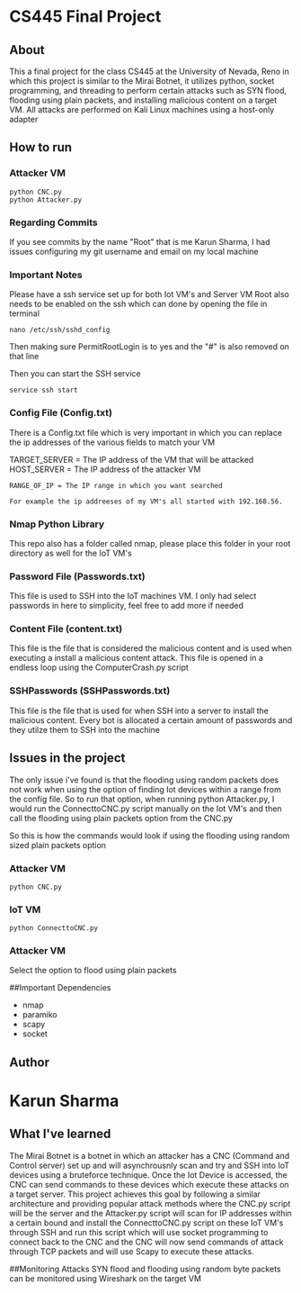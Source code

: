 # CS445 Final Project

## About
This a final project for the class CS445 at the University of Nevada, Reno in which this project is similar to the Mirai Botnet, it utilizes python, socket programming, and threading to perform certain attacks such as SYN flood, flooding using plain packets, and installing malicious content on a target VM. All attacks are performed on Kali Linux machines using a host-only adapter

## How to run

### Attacker VM
```
python CNC.py
python Attacker.py
```

### Regarding Commits
If you see commits by the name "Root" that is me Karun Sharma, I had issues configuring my git username and email on my local machine

### Important Notes
Please have a ssh service set up for both Iot VM's and Server VM
Root also needs to be enabled on the ssh which can done by opening the file in terminal
```
nano /etc/ssh/sshd_config
```
Then making sure PermitRootLogin is to yes and the "#" is also removed on that line

Then you can start the SSH service
```
service ssh start
```


### Config File (Config.txt)
There is a Config.txt file which is very important in which you can replace the ip addresses of the various fields to match your VM

TARGET_SERVER = The IP address of the VM that will be attacked
HOST_SERVER = The IP address of the attacker VM
```
RANGE_OF_IP = The IP range in which you want searched

For example the ip addreeses of my VM's all started with 192.168.56.
```

### Nmap Python Library
This repo also has a folder called nmap, please place this folder in your root directory as well for the IoT VM's

### Password File (Passwords.txt)
This file is used to SSH into the IoT machines VM. I only had select passwords in here to simplicity, feel free to add more if needed

### Content File (content.txt)
This file is the file that is considered the malicious content and is used when executing a install a malicious content attack. This file is opened in a endless loop using the ComputerCrash.py script

### SSHPasswords (SSHPasswords.txt)
This file is the file that is used for when SSH into a server to install the malicious content. Every bot is allocated a certain amount of passwords and they utilze them to SSH into the machine

## Issues in the project
The only issue i've found is that the flooding using random packets does not work when using the option of finding Iot devices within a range from the config file. So to run that option, when running python Attacker.py, I would run the ConnecttoCNC.py script manually on the Iot VM's and then call the flooding using plain packets option from the CNC.py 

So this is how the commands would look if using the flooding using random sized plain packets option

### Attacker VM
```
python CNC.py
```

### IoT VM
```
python ConnecttoCNC.py
```

### Attacker VM
Select the option to flood using plain packets

##Important Dependencies
- nmap
- paramiko
- scapy
- socket

## Author
# Karun Sharma

## What I've learned
The Mirai Botnet is a botnet in which an attacker has a CNC (Command and Control server) set up and will asynchrousnly scan and try and SSH into IoT devices using a bruteforce technique. Once the Iot Device is accessed, the CNC can send commands to these devices which execute these attacks on a target server. This project achieves this goal by following a similar architecture and providing popular attack methods where the CNC.py script will be the server and the Attacker.py script will scan for IP addresses within a certain bound and install the ConnecttoCNC.py script on these IoT VM's through SSH and run this script which will use socket programming to connect back to the CNC and the CNC will now send commands of attack through TCP packets and will use Scapy to execute these attacks.

##Monitoring Attacks
SYN flood and flooding using random byte packets can be monitored using Wireshark on the target VM